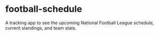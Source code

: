 # football-schedule
A tracking app to see the upcoming National Football League schedule, current standings, and team stats.

